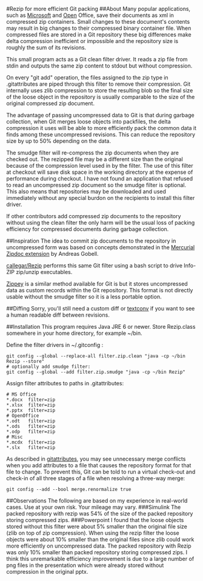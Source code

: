 #Rezip for more efficient Git packing
##About
Many popular applications, such as 
[Microsoft](http://en.wikipedia.org/wiki/Office_Open_XML) and 
[Open](http://en.wikipedia.org/wiki/OpenDocument) Office, 
save their documents as xml in compressed zip containers.
Small changes to these document's contents may result in big changes to their 
compressed binary container file.
When compressed files are stored in a Git repository
these big differences make delta compression inefficient or impossible
and the repository size is roughly the sum of its revisions.

This small program acts as a Git clean filter driver.
It reads a zip file from stdin and outputs the same zip content to stdout 
but without compression.

On every "git add" operation, the files assigned to the zip type in 
.gitattributes are piped through this filter to remove their compression.
Git internally uses zlib compression to store the resulting blob 
so the final size of the loose object in the repository is usually comparable 
to the size of the original compressed zip document.

The advantage of passing uncompressed data to Git is that during garbage 
collection, when Git merges loose objects into packfiles, 
the delta compression it uses will be able to more efficiently pack the common 
data it finds among these uncompressed revisions.
This can reduce the repository size by up to 50% depending on the data.

The smudge filter will re-compress the
zip documents when they are checked out.
The rezipped file may be a different size than the original because of the
compression level used in by the filter.
The use of this filter at checkout will save disk space in the working 
directory at the expense of performance during checkout.
I have not found an application that refused to read an 
uncompressed zip document so the smudge filter is optional.
This also means that repositories may be downloaded and used immediately
without any special burdon on the recipients to install this filter driver.

If other contributors add compressed zip documents to the repository 
without using the clean filter
the only harm will be the usual loss of packing efficiency for compressed
documents during garbage collection.

##Inspiration
The idea to commit zip documents to the repository in uncompressed form was 
based on concepts demonstrated in the 
[Mercurial Zipdoc extension](http://mercurial.selenic.com/wiki/ZipdocExtension)
by Andreas Gobell.

[callegar/Rezip](https://github.com/callegar/Rezip) performs this 
same Git filter using a bash script to drive Info-ZIP zip/unzip executables.

[Zippey](https://bitbucket.org/sippey/zippey) is a similar method available 
for Git is but
it stores uncompressed data as custom records within the Git repository.
This format is not directly usable without the smudge filter so it is a less
portable option.

##Diffing
Sorry, you'll still need a custom diff or 
[textconv](http://blog.martinfenner.org/2014/08/25/using-microsoft-word-with-git/)
if you want to see a human readable diff between revisions.

##Installation
This program requires Java JRE 6 or newer.
Store Rezip.class somewhere in your home directory, for example ~/bin.

Define the filter drivers in ~/.gitconfig :
```
git config --global --replace-all filter.zip.clean "java -cp ~/bin Rezip --store"
# optionally add smudge filter:
git config --global --add filter.zip.smudge "java -cp ~/bin Rezip"
```

Assign filter attributes to paths in .gitattributes:
```
# MS Office
*.docx  filter=zip
*.xlsx  filter=zip
*.pptx  filter=zip
# OpenOffice
*.odt   filter=zip
*.ods   filter=zip
*.odp   filter=zip
# Misc
*.mcdx  filter=zip
*.slx   filter=zip
```

As described in [gitattributes](http://git-scm.com/docs/gitattributes),
you may see unnecessary merge conflicts when you add attributes to a file that 
causes the repository format for that file to change.
To prevent this, Git can be told to run a virtual check-out and check-in of all
three stages of a file when resolving a three-way merge:
```
git config --add --bool merge.renormalize true
```

##Observations
The following are based on my experience in real-world cases.
Use at your own risk.
Your mileage may vary.
###Simulink
The packed repository with rezip was 54% of the size of the packed repository storing compressed zips.
###Powerpoint
I found that the loose objects stored without this filter were about 5% smaller
than the original file size (zlib on top of zip compression).
When using the rezip filter the loose objects were about 10% smaller than the 
original files since zlib could work more efficiently on uncompressed data.
The packed repository with Rezip was only 10% smaller than packed repository
storing compressed zips.
I think this unremarkable efficiency improvement is due to a large number of
png files in the presentation which were already stored without compression in the original pptx.

